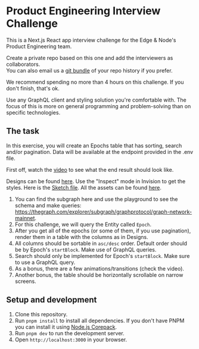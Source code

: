 # Product Engineering Interview Challenge

This is a Next.js React app interview challenge for the Edge & Node's Product Engineering team.

Create a private repo based on this one and add the interviewers as collaborators. \
You can also email us a [git bundle](https://git-scm.com/docs/git-bundle) of your repo history if you prefer.

We recommend spending no more than 4 hours on this challenge. If you don't finish, that's ok.

Use any GraphQL client and styling solution you're comfortable with. The focus of this is more on general programming and problem-solving than on specific technologies.

## The task

In this exercise, you will create an Epochs table that has sorting, search and/or pagination. Data will be available at the endpoint provided in the .env file.

First off, watch the [video](https://storage.googleapis.com/graph-web/blog/The%20Graph%20-%20Table.mov) to see what the end result should look like.

Designs can be found [here](https://invis.io/6WZZK4QUGFZ). Use the "Inspect" mode in Invision to get the styles. Here is the [Sketch file](https://storage.googleapis.com/graph-web/blog/The%20Graph%20-%20Table.sketch). All the assets can be found [here](https://storage.googleapis.com/graph-web/blog/Table%20Assets.zip).

1. You can find the subgraph here and use the playground to see the schema and make queries: https://thegraph.com/explorer/subgraph/graphprotocol/graph-network-mainnet.
2. For this challenge, we will query the Entity called `Epoch`.
3. After you get all of the epochs (or some of them, if you use pagination), render them in a table with the columns as in Designs.
4. All columns should be sortable in `asc/desc` order. Default order should be by Epoch's `startBlock`. Make use of GraphQL queries.
5. Search should only be implemented for Epoch's `startBlock`. Make sure to use a GraphQL query.
6. As a bonus, there are a few animations/transitions (check the video).
7. Another bonus, the table should be horizontally scrollable on narrow screens.

## Setup and development

1. Clone this repository.
2. Run `pnpm install` to install all dependencies. If you don't have PNPM you can install it using [Node.js Corepack](https://nodejs.org/api/corepack.html).
3. Run `pnpm dev` to run the development server.
4. Open `http://localhost:3000` in your browser.

